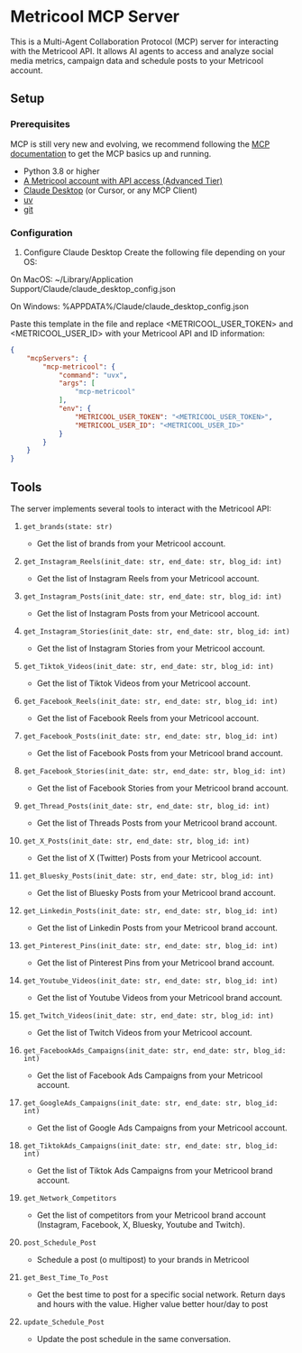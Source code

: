# Metricool MCP Server

This is a Multi-Agent Collaboration Protocol (MCP) server for interacting with the Metricool API. It allows AI agents to access and analyze social media metrics, campaign data and schedule posts to your Metricool account.

## Setup

### Prerequisites
MCP is still very new and evolving, we recommend following the [MCP documentation](https://modelcontextprotocol.io/quickstart#prerequisites) to get the MCP basics up and running.

- Python 3.8 or higher
- [A Metricool account with API access (Advanced Tier)](https://metricool.com)
- [Claude Desktop](https://claude.ai/) (or Cursor, or any MCP Client)
- [uv](https://docs.astral.sh/uv/getting-started/installation/)
- [git](https://git-scm.com/downloads/)

### Configuration
1. Configure Claude Desktop
Create the following file depending on your OS:

On MacOS: ~/Library/Application Support/Claude/claude_desktop_config.json

On Windows: %APPDATA%/Claude/claude_desktop_config.json

Paste this template in the file and replace <METRICOOL_USER_TOKEN> and <METRICOOL_USER_ID> with your Metricool API and ID information:

```json
{
    "mcpServers": {
        "mcp-metricool": {
            "command": "uvx",
            "args": [
                "mcp-metricool"
            ],
            "env": {
                "METRICOOL_USER_TOKEN": "<METRICOOL_USER_TOKEN>",
                "METRICOOL_USER_ID": "<METRICOOL_USER_ID>"
            }
        }
    }
}
```

## Tools
The server implements several tools to interact with the Metricool API:

1. `get_brands(state: str)`
   - Get the list of brands from your Metricool account.

2. `get_Instagram_Reels(init_date: str, end_date: str, blog_id: int)`
   - Get the list of Instagram Reels from your Metricool account.

3. `get_Instagram_Posts(init_date: str, end_date: str, blog_id: int)`
   - Get the list of Instagram Posts from your Metricool account.

4. `get_Instagram_Stories(init_date: str, end_date: str, blog_id: int)`
   - Get the list of Instagram Stories from your Metricool account.

5. `get_Tiktok_Videos(init_date: str, end_date: str, blog_id: int)`
   - Get the list of Tiktok Videos from your Metricool account.

6. `get_Facebook_Reels(init_date: str, end_date: str, blog_id: int)`
   - Get the list of Facebook Reels from your Metricool account.

7. `get_Facebook_Posts(init_date: str, end_date: str, blog_id: int)`
   - Get the list of Facebook Posts from your Metricool brand account.

8. `get_Facebook_Stories(init_date: str, end_date: str, blog_id: int)`
   - Get the list of Facebook Stories from your Metricool brand account.

9. `get_Thread_Posts(init_date: str, end_date: str, blog_id: int)`
   - Get the list of Threads Posts from your Metricool brand account.

10. `get_X_Posts(init_date: str, end_date: str, blog_id: int)`
    - Get the list of X (Twitter) Posts from your Metricool account.

11. `get_Bluesky_Posts(init_date: str, end_date: str, blog_id: int)`
    - Get the list of Bluesky Posts from your Metricool brand account.

12. `get_Linkedin_Posts(init_date: str, end_date: str, blog_id: int)`
    - Get the list of Linkedin Posts from your Metricool brand account.

13. `get_Pinterest_Pins(init_date: str, end_date: str, blog_id: int)`
    - Get the list of Pinterest Pins from your Metricool brand account.

14. `get_Youtube_Videos(init_date: str, end_date: str, blog_id: int)`
    - Get the list of Youtube Videos from your Metricool brand account.

15. `get_Twitch_Videos(init_date: str, end_date: str, blog_id: int)`
    - Get the list of Twitch Videos from your Metricool account.

16. `get_FacebookAds_Campaigns(init_date: str, end_date: str, blog_id: int)`
    - Get the list of Facebook Ads Campaigns from your Metricool account.

17. `get_GoogleAds_Campaigns(init_date: str, end_date: str, blog_id: int)`
    - Get the list of Google Ads Campaigns from your Metricool account.

18. `get_TiktokAds_Campaigns(init_date: str, end_date: str, blog_id: int)`
    - Get the list of Tiktok Ads Campaigns from your Metricool brand account.

19. `get_Network_Competitors`
    - Get the list of competitors from your Metricool brand account (Instagram, Facebook, X, Bluesky, Youtube and Twitch).
    
20. `post_Schedule_Post`
    - Schedule a post (o multipost) to your brands in Metricool

21. `get_Best_Time_To_Post`
    - Get the best time to post for a specific social network. Return days and hours with the value. Higher value better hour/day to post

22. `update_Schedule_Post`
    - Update the post schedule in the same conversation.
